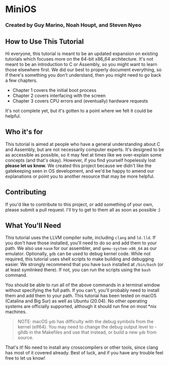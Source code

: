 # MiniOS

### Created by Guy Marino, Noah Houpt, and Steven Nyeo

## How to Use This Tutorial

Hi everyone, this tutorial is meant to be an updated expansion on existing tutorials
which focuses more on the 64-bit x86_64 architecture. It's not meant to be an introduction
to C or Assembly, so you might want to learn those elsewhere first. We did our best to
properly document everything, so if there's something you don't understand, then you
might need to go back a few chapters.

* Chapter 1 covers the initial boot process
* Chapter 2 covers interfacing with the screen
* Chapter 3 covers CPU errors and (eventually) hardware requests

It's not complete yet, but it's gotten to a point where we felt it could be helpful.

## Who it's for

This tutorial is aimed at people who have a general understanding about C and Assembly,
but are not necessarily computer experts. It's designed to be as accessible as possible, so
it may feel at times like we over-explain some concepts (and that's okay). However, if
you find yourself hopelessly lost **please let us know.** We created this project because
we didn't like the gatekeeping seen in OS development, and we'd be happy to amend our
explanations or point you to another resource that may be more helpful.

## Contributing

If you'd like to contribute to this project, or add something of your own, please submit
a pull request. I'll try to get to them all as soon as possible :)

## What You'll Need

This tutorial uses the LLVM compiler suite, including `clang` and `ld.lld`. If you don't
have those installed, you'll need to do so and add them to your path. We also use `nasm`
for our assembler, and `qemu-system-x86_64` as our emulator. Optionally, `gdb` can be used
to debug kernel code. While not required, this tutorial uses shell scripts to make building
and debugging easier. We strongly recommend that you have `bash` installed at `/bin/bash`
(or at least symlinked there). If not, you can run the scripts using the `bash` command.

You should be able to run all of the above commands in a terminal window without specifying
the full path. If you can't, you'll probably need to install them and add them to your path.
This tutorial has been tested on macOS (Catalina and Big Sur) as well as Ubuntu (20.04).
No other operating systems are officially supported, although it should run fine on most \*nix
machines.

> NOTE: macOS `gdb` has difficulty with the debug symbols from the kernel (elf64). You may need to change
  the debug output level to -glldb in the Makefiles and use that instead, or build a new `gdb` from source.

That's it! No need to install any crosscompilers or other tools, since clang has most of it
covered already. Best of luck, and if you have any trouble feel free to let us know!
